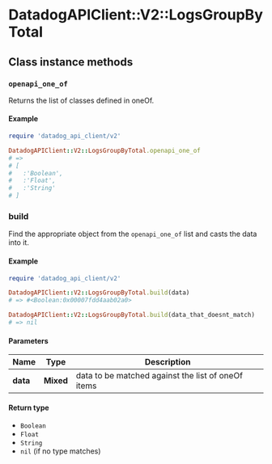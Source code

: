 # DatadogAPIClient::V2::LogsGroupByTotal

## Class instance methods

### `openapi_one_of`

Returns the list of classes defined in oneOf.

#### Example

```ruby
require 'datadog_api_client/v2'

DatadogAPIClient::V2::LogsGroupByTotal.openapi_one_of
# =>
# [
#   :'Boolean',
#   :'Float',
#   :'String'
# ]
```

### build

Find the appropriate object from the `openapi_one_of` list and casts the data into it.

#### Example

```ruby
require 'datadog_api_client/v2'

DatadogAPIClient::V2::LogsGroupByTotal.build(data)
# => #<Boolean:0x00007fdd4aab02a0>

DatadogAPIClient::V2::LogsGroupByTotal.build(data_that_doesnt_match)
# => nil
```

#### Parameters

| Name     | Type      | Description                                        |
| -------- | --------- | -------------------------------------------------- |
| **data** | **Mixed** | data to be matched against the list of oneOf items |

#### Return type

- `Boolean`
- `Float`
- `String`
- `nil` (if no type matches)
